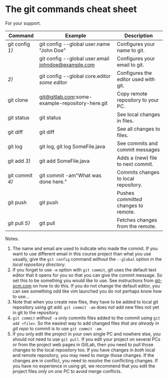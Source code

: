# The git commands cheat sheet

For your support.

| Command            | Example                                           | Description                          |
|--------------------|---------------------------------------------------|--------------------------------------|
| git config *1)*    | git config --global user.name "John Doe"          | Configures your name to git.         |
|                    | git config --global user.email johndoe@example.com| Configures your email to git.        |
|            *2)*    | git config --global core.editor *some editor*     | Configures the editor used with git. |
| git clone          | git@gitlab.com:some-example-repository-here.git   | Copy remote repository to your PC.   |
| git status         | git status                                        | See local changes in files.          |
| git diff           | git diff                                          | See all changes to files.            |
| git log            | git log, git log SomeFile.java                    | See commits and commit messages      |
| git add *3)*       | git add SomeFile.java                             | Adds a (new) file to next commit.    |
| git commit *4)*    | git commit -am"What was done here."               | Commits changes to local repository. |
| git push           | git push                                          | Pushes *committed* changes to remote.|
| git pull *5)*      | git pull                                          | Fetches changes from the remote.     |

Notes:

1. The name and email are used to indicate who made the commit.  If you want to use different email in this course project than what you use usually, give the `git config` command *without* the `--global` option in the *local repository directory*.
2. If you forget to use `-m` option with `git commit`, git uses the default text editor that it opens for you so that you can give the commit message. So set this to be something you would like to use. See instructions from [git-scm.com](https://git-scm.com/book/en/v2/Getting-Started-First-Time-Git-Setup) on how to do this. If you do not change the default editor, you can see something odd like vim launched you do not perhaps know how to use...
3. Note that when you create new files, they have to be added to local git repository using git add. `git commit -am` does *not* add new files not yet in git to the repository.
4. `git commit` *without* `-a` only commits files added to the commit using `git add <file>`. So the easiest way to add changed files *that are already in git repo* to commit is to use `git commit -am`. 
5. If you only edit the project in your own single PC and nowhere else, you should not need to use `git pull`. If you edit your project on several PCs or from the project web pages in GitLab, then you need to pull those changes to the local repository too. If you have changes in *both* local and remote repository, you may need to *merge* those changes. If the changes are in conflict, you need to *resolve* the conflicting changes. If you have no experience in using git, we recommend that you edit the project files *only on one PC* to avoid merge conflicts.
